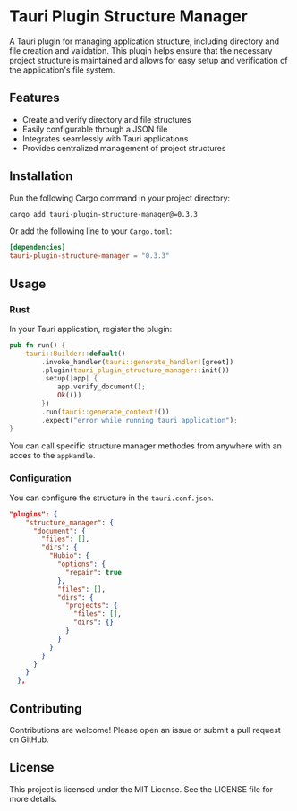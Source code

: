 # Tauri Plugin Structure Manager

A Tauri plugin for managing application structure, including directory and file creation and validation. This plugin helps ensure that the necessary project structure is maintained and allows for easy setup and verification of the application's file system.

## Features

- Create and verify directory and file structures
- Easily configurable through a JSON file
- Integrates seamlessly with Tauri applications
- Provides centralized management of project structures

## Installation

Run the following Cargo command in your project directory:

```bash
cargo add tauri-plugin-structure-manager@=0.3.3
```

Or add the following line to your `Cargo.toml`:

```toml
[dependencies]
tauri-plugin-structure-manager = "0.3.3"
```

## Usage

### Rust

In your Tauri application, register the plugin:

```rust
pub fn run() {
    tauri::Builder::default()
        .invoke_handler(tauri::generate_handler![greet])
        .plugin(tauri_plugin_structure_manager::init())
        .setup(|app| {
            app.verify_document();
            Ok(())
        })
        .run(tauri::generate_context!())
        .expect("error while running tauri application");
}
```

You can call specific structure manager methodes from anywhere with an acces to the `appHandle`.

### Configuration

You can configure the structure in the `tauri.conf.json`.

```json
"plugins": {
    "structure_manager": {
      "document": {
        "files": [],
        "dirs": {
          "Hubio": {
            "options": {
              "repair": true
            },
            "files": [],
            "dirs": {
              "projects": {
                "files": [],
                "dirs": {}
              }
            }
          }
        }
      }
    }
  },
```

## Contributing

Contributions are welcome! Please open an issue or submit a pull request on GitHub.

## License

This project is licensed under the MIT License. See the LICENSE file for more details.
